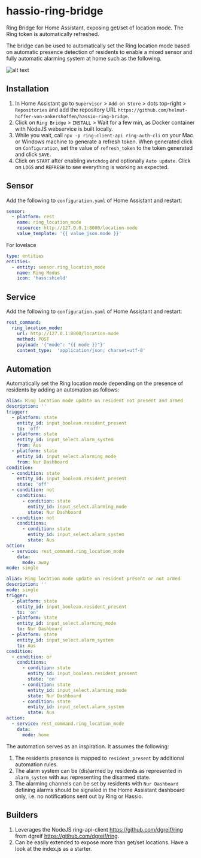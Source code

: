 # hassio-ring-bridge

Ring Bridge for Home Assistant, exposing get/set of location mode. The Ring token is automatically refreshed.

The bridge can be used to automatically set the Ring location mode based on automatic presence detection of residents to enable a mixed sensor and fully automatic alarming system at home such as the following.

![alt text](https://raw.githubusercontent.com/helmut-hoffer-von-ankershoffen/hassio-ring-bridge/master/ring-bridge/dashboard.png "Automatic setting of Ring location mode based on automatic presence detection of residents.")

## Installation

1) In Home Assistant go to `Supervisor` > `Add-on Store` > dots top-right > `Repositories` and add the repository URL `https://github.com/helmut-hoffer-von-ankershoffen/hassio-ring-bridge`.
2) Click on `Ring Bridge` > `INSTALL` > Wait for a few min, as Docker container with NodeJS webservice is built locally.
3) While you wait, call `npx -p ring-client-api ring-auth-cli` on your Mac or Windows machine to generate a refresh token. When generated click on `Configuration`, set the value of `refresh_token` to the token generated and click `SAVE`.
4) Click on `START` after enabling `Watchdog` and optionally `Auto update`. Click on `LOGS` and `REFRESH` to see everything is working as expected.

## Sensor

Add the following to `configuration.yaml` of Home Assistant and restart:

```yaml
sensor:
  - platform: rest
    name: ring_location_mode
    resource: http://127.0.0.1:8000/location-mode
    value_template: '{{ value_json.mode }}'
```

For lovelace

```yaml
type: entities
entities:
  - entity: sensor.ring_location_mode
    name: Ring Modus
    icon: 'hass:shield'
```

## Service

Add the following to `configuration.yaml` of Home Assistant and restart:

```yaml
rest_command:
  ring_location_mode:
    url: http://127.0.1:8000/location-mode
    method: POST
    payload: '{"mode": "{{ mode }}"}'
    content_type:  'application/json; charset=utf-8'
```

## Automation

Automatically set the Ring location mode depending on the presence of residents by adding an automation as follows:

```yaml
alias: Ring location mode update on resident not present and armed
description: ''
trigger:
  - platform: state
    entity_id: input_boolean.resident_present
    to: 'off'
  - platform: state
    entity_id: input_select.alarm_system
    from: Aus
  - platform: state
    entity_id: input_select.alarming_mode
    from: Nur Dashboard
condition:
  - condition: state
    entity_id: input_boolean.resident_present
    state: 'off'
  - condition: not
    conditions:
      - condition: state
        entity_id: input_select.alarming_mode
        state: Nur Dashboard
  - condition: not
    conditions:
      - condition: state
        entity_id: input_select.alarm_system
        state: Aus
action:
  - service: rest_command.ring_location_mode
    data:
      mode: away
mode: single
```

```yaml
alias: Ring location mode update on resident present or not armed
description: ''
mode: single
trigger:
  - platform: state
    entity_id: input_boolean.resident_present
    to: 'on'
  - platform: state
    entity_id: input_select.alarming_mode
    to: Nur Dashboard
  - platform: state
    entity_id: input_select.alarm_system
    to: Aus
condition:
  - condition: or
    conditions:
      - condition: state
        entity_id: input_boolean.resident_present
        state: 'on'
      - condition: state
        entity_id: input_select.alarming_mode
        state: Nur Dashboard
      - condition: state
        entity_id: input_select.alarm_system
        state: Aus
action:
  - service: rest_command.ring_location_mode
    data:
      mode: home
```

The automation serves as an inspiration. It assumes the following:
1) The residents presence is mapped to `resident_present` by additional automation rules.
2) The alarm system can be (dis)armed by residents as represented in `alarm_system` with `Aus` representing the disarmed state.
3) The alarming channels can be set by residents with `Nur Dashboard` defining alarms should be signaled in the Home Assistant dashboard only, i.e. no notifications sent out by Ring or Hassio.

## Builders

1) Leverages the NodeJS ring-api-client <https://github.com/dgreif/ring> from dgreif <https://github.com/dgreif/ring>.
2) Can be easily extended to expose more than get/set locations. Have a look at the index.js as a starter.